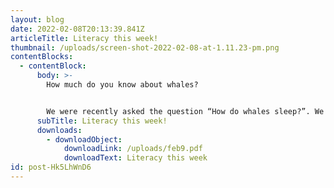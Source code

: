 ```yaml
---
layout: blog
date: 2022-02-08T20:13:39.841Z
articleTitle: Literacy this week!
thumbnail: /uploads/screen-shot-2022-02-08-at-1.11.23-pm.png
contentBlocks:
  - contentBlock:
      body: >-
        How much do you know about whales?


        We were recently asked the question “How do whales sleep?”. We did some research and found out these fun facts!
      subTitle: Literacy this week!
      downloads:
        - downloadObject:
            downloadLink: /uploads/feb9.pdf
            downloadText: Literacy this week
id: post-Hk5LhWnD6
---
```

